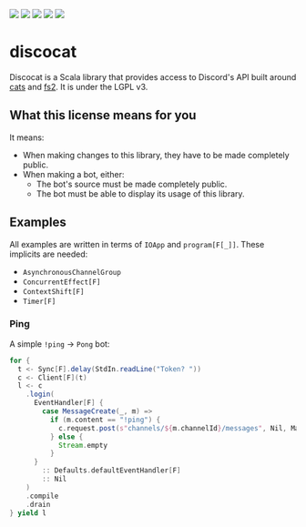 [![](https://img.shields.io/codacy/grade/8a52090e000f44d0b99f8fcdf80b6cff.svg?style=flat-square)](https://www.codacy.com/app/srn/discocat?utm_source=github.com&amp;utm_medium=referral&amp;utm_content=sorenbug/discocat&amp;utm_campaign=Badge_Grade)
[![](https://img.shields.io/sonar/https/sonarcloud.io/sorenbug_discocat/violations.svg?format=long&style=flat-square)](https://sonarcloud.io/dashboard?id=sorenbug_discocat)
[![](https://img.shields.io/librariesio/github/sorenbug/discocat.svg?style=flat-square)](https://libraries.io/github/sorenbug/discocat)
[![](https://img.shields.io/github/license/sorenbug/discocat.svg?style=flat-square)](https://www.gnu.org/licenses/lgpl-3.0.en.html)
[![](https://img.shields.io/discord/390751088829005826.svg?style=flat-square)](https://discord.gg/TQZ5Brw)

# discocat

Discocat is a Scala library that provides access to Discord's API built around [cats](https://typelevel.org/cats/) and [fs2](https://fs2.io/). It is under the LGPL v3.

## What this license means for you

It means:
  - When making changes to this library, they have to be made completely public.
  - When making a bot, either:
    - The bot's source must be made completely public.
    - The bot must be able to display its usage of this library.
  
## Examples

All examples are written in terms of `IOApp` and `program[F[_]]`. These implicits are needed:
  - `AsynchronousChannelGroup`
  - `ConcurrentEffect[F]`
  - `ContextShift[F]`
  - `Timer[F]`

### Ping

A simple `!ping` -> `Pong` bot:

```scala
for {
  t <- Sync[F].delay(StdIn.readLine("Token? "))
  c <- Client[F](t)
  l <- c
    .login(
      EventHandler[F] {
        case MessageCreate(_, m) =>
          if (m.content == "!ping") {
            c.request.post(s"channels/${m.channelId}/messages", Nil, Map("content" -> "Pong!")).drain
          } else {
            Stream.empty
          }
      }
        :: Defaults.defaultEventHandler[F]
        :: Nil
    )
    .compile
    .drain
} yield l
```
